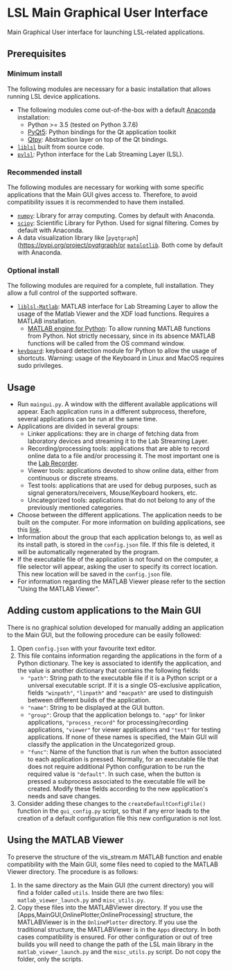 # LSL Main Graphical User Interface
Main Graphical User interface for launching LSL-related applications.
## Prerequisites
### Minimum install
The following modules are necessary for a basic installation that allows running LSL device applications.
* The following modules come out-of-the-box with a default [Anaconda](https://www.anaconda.com/) installation:
  * Python >= 3.5 (tested on Python 3.7.6)
  * [PyQt5](https://pypi.org/project/PyQt5/): Python bindings for the Qt application toolkit
  * [Qtpy](https://pypi.org/project/QtPy/): Abstraction layer on top of the Qt bindings.
* [`liblsl`](https://github.com/sccn/labstreaminglayer/wiki/INSTALL) built from source code.
* [`pylsl`](https://labstreaminglayer.readthedocs.io/dev/app_dev.html#python-apps): Python interface for the Lab Streaming Layer (LSL).
### Recommended install
The following modules are necessary for working with some specific applications that the Main GUI gives access to. Therefore, to avoid compatibility issues it is recommended to have them installed.
* [`numpy`](https://pypi.org/project/numpy/): Library for array computing. Comes by default with Anaconda.
* [`scipy`](https://pypi.org/project/scipy/): Scientific Library for Python. Used for signal filtering. Comes by default with Anaconda.
* A data visualization library like [`pyqtgraph`](https://pypi.org/project/pyqtgraph/or [`matplotlib`](https://pypi.org/project/matplotlib/). Both come by default with Anaconda.
### Optional install
The following modules are required for a complete, full installation. They allow a full control of the supported software.
* [`liblsl-Matlab`](https://github.com/labstreaminglayer/liblsl-Matlab): MATLAB interface for Lab Streaming Layer to allow the usage of the Matlab Viewer and the XDF load functions. Requires a MATLAB installation.
  * [MATLAB engine for Python](https://www.mathworks.com/help/matlab/matlab_external/install-the-matlab-engine-for-python.html): To allow running MATLAB functions from Python. Not strictly necessary, since in its absence MATLAB functions will be called from the OS command window.
* [`keyboard`](https://pypi.org/project/keyboard/): keyboard detection module for Python to allow the usage of shortcuts. Warning: usage of the Keyboard in Linux and MacOS requires sudo privileges.

## Usage
* Run `maingui.py`. A window with the different available applications will appear. Each application runs in a different subprocess, therefore, several applications can be run at the same time.
* Applications are divided in several groups: 
  * Linker applications: they are in charge of fetching data from laboratory devices and streaming it to the Lab Streaming Layer.
  * Recording/processing tools: applications that are able to record online data to a file and/or processing it. The most important one is the [Lab Recorder](https://github.com/labstreaminglayer/App-LabRecorder).
  * Viewer tools: applications devoted to show online data, either from continuous or discrete streams.
  * Test tools: applications that are used for debug purposes, such as signal generators/receivers, Mouse/Keyboard hookers, etc.
  * Uncategorized tools: applications that do not belong to any of the previously mentioned categories.
* Choose between the different applications. The application needs to be built on the computer. For more information on building applications, see this [link](https://github.com/sccn/labstreaminglayer/wiki/INSTALL).
* Information about the group that each application belongs to, as well as its install path, is stored in the `config.json` file. If this file is deleted, it will be automatically regenerated by the program.
* If the executable file of the application is not found on the computer, a file selector will appear, asking the user to specify its correct location. This new location will be saved in the `config.json` file.
* For information regarding the MATLAB Viewer please refer to the section "Using the MATLAB Viewer".

## Adding custom applications to the Main GUI
There is no graphical solution developed for manually adding an application to the Main GUI, but the following procedure can be easily followed:
1. Open `config.json` with your favourite text editor.
2. This file contains information regarding the applications in the form of a Python dictionary. The key is associated to identify the application, and the value is another dictionary that contains the following fields:
   * `"path"`: String path to the executable file if it is a Python script or a universal executable script. If it is a single OS-exclusive application, fields `"winpath"`, `"linpath"` and `"macpath"` are used to distinguish between different builds of the application.
   * `"name"`: String to be displayed at the GUI button.
   * `"group"`: Group that the application belongs to. `"app"` for linker applications, `"process_record"` for processing/recording applications, `"viewer"` for viewer applications and `"test"` for testing applications. If none of these names is specified, the Main GUI will classify the application in the Uncategorized group.
   * `"func"`: Name of the function that is run when the button associated to each application is pressed. Normally, for an executable file that does not require additional Python configuration to be run the required value is `"default"`. In such case, when the button is pressed a subprocess associated to the executable file will be created.
Modify these fields according to the new application's needs and save changes.
3. Consider adding these changes to the `createDefaultConfigFile()` function in the `gui_config.py` script, so that if any error leads to the creation of a default configuration file this new configuration is not lost.

## Using the MATLAB Viewer
To preserve the structure of the vis_stream.m MATLAB function and enable compatibility with the Main GUI, some files need to copied to the MATLAB Viewer directory. The procedure is as follows:
1. In the same directory as the Main GUI (the current directory) you will find a folder called `utils`. Inside there are two files: `matlab_viewer_launch.py` and `misc_utils.py`.
2. Copy these files into the MATLABViewer directory. If you use the [Apps,MainGUI,OnlinePlotter,OnlineProcessing] structure, the MATLABViewer is in the `OnlinePlotter` directory. If you use the traditional structure, the MATLABViewer is in the `Apps` directory. In both cases compatibility is ensured. For other configuration or out of tree builds you will need to change the path of the LSL main library in the `matlab_viewer_launch.py` and the `misc_utils.py` script. Do not copy the folder, only the scripts.


###### 